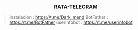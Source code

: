 <h3 align="center"> RATA-TELEGRAM </h3>

> instalacion : https://t.me/Dark_mend
> BotFather : https://t.me/BotFather
> userinfobot : https://t.me/userinfobot






